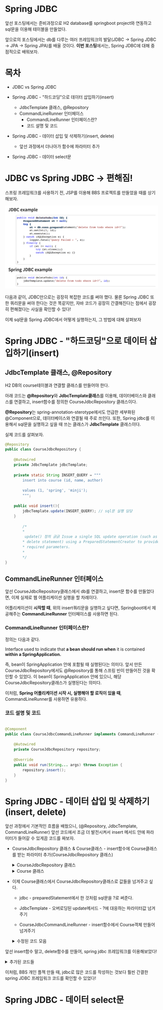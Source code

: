 # Spring JDBC

앞선 포스팅에서는 준비과정으로 H2 database를 springboot project와 연동하고 sql문을 이용해 테이블을 만들었다.

앞으로의 포스팅에서는 db를 다루는 여러 프레임워크의 발달(JDBC -> Spring JDBC -> JPA -> Spring JPA)를 배울 것이다. **이번 포스팅**에서는, Spring JDBC에 대해 중점적으로 배워보자.

# 목차
- JDBC vs Spring JDBC

- Spring JDBC - "하드코딩"으로 데이터 삽입하기(insert)
    - JdbcTemplate 클래스, @Repository
    - CommandLineRunner 인터페이스
        - CommandLineRunner 인터페이스란?
        - 코드 설명 및 코드

- Spring JDBC - 데이터 삽입 및 삭제하기(insert, delete)
    - 앞선 과정에서 더나아가 함수에 파라미터 추가

- Spring JDBC - 데이터 select문

# JDBC vs Spring JDBC -> 편해짐!

스프링 프레임워크를 사용하기 전, JSP를 이용해 BBS 프로젝트를 만들었을 때를 상기해보자. 

![Alt text](images/image3.png)

다음과 같이, JDBC만으로는 굉장히 복잡한 코드를 써야 했다. 물론 Spring JDBC 또한 쿼리문을 써야 한다는 것은 똑같지만, 자바 코드가 굉장히 간결해진다는 점에서 굉장히 편해졌다는 사실을 확인할 수 있다!

이제 sql문을 Spring JDBC에서 어떻게 실행하는지, 그 방법에 대해 살펴보자

# Spring JDBC - "하드코딩"으로 데이터 삽입하기(insert)

## JdbcTemplate 클래스, @Repository

H2 DB의 course테이블과 연결할 클래스를 만들어야 한다.

아래 코드는 **@Repository**와 **JdbcTemplate클래스**를 이용해, 데이터베이스와 클래스를 연결하고, insert함수를 정의한 CourseJdbcRepository 클래스이다.

**@Repository**는 spring-annotation-sterotype에서도 언급한 세부화된 @Component으로, 데이터베이스와 연결될 때 주로 쓰인다. 또한, Spring jdbc를 이용해서 sql문을 실행하고 싶을 때 쓰는 클래스가 **JdbcTemplate** 클래스이다.

실제 코드를 살펴보자.

```java
@Repository
public class CourseJdbcRepository {

    @Autowired
    private JdbcTemplate jdbcTemplate;

    private static String INSERT_QUERY = """
        insert into course (id, name, author)

        values (1, 'spring', 'minji');
        """;
    
    public void insert(){
        jdbcTemplate.update(INSERT_QUERY); // sql문 실행 담당
    }

        /*
        * 
         update() 정의 긁긁 Issue a single SQL update operation (such as an insert, update or
        * delete statement) using a PreparedStatementCreator to provide SQL and any
        * required parameters.
        * 
        */
}
```

## CommandLineRunner 인터페이스

앞선 CourseJdbcRepository클래스에서 db를 연결하고, insert문 함수를 만들었다면, 이제 실제로 웹 어플리케이션 실행을 할 차례이다.

어플리케이션이 **시작할 때**, 위의 insert쿼리문을 실행하고 싶다면, Springboot에서 제공해주는 **CommandLineRunner** 인터페이스를 사용하면 된다.

### CommandLineRunner 인터페이스란?

정의는 다음과 같다.

Interface used to indicate that **a bean should run when** it is contained **within a SpringApplication.**

즉, bean이 SpringApplication 안에 포함될 때 실행된다는 의미다. 앞서 만든 CourseJdbcRepository에서도 @Repository를 통해 스프링 빈이 만들어진 것을 확인할 수 있었다. 이 bean이 SpringApplication 안에 있으니, 해당 CourseJdbcRepository클래스가 실행된다는 의미다.

이처럼, **Spring 어플리케이션 시작 시, 실행해야 할 로직이 있을 때**, CommandLineRunner를 사용하면 유용하다.

### 코드 설명 및 코드

```java

@Component
public class CourseJdbcCommandLineRunner implements CommandLineRunner {

    @Autowired
    private CourseJdbcRepository repository;

   	@Override
	public void run(String... args) throws Exception {
		repository.insert();
	}
}
```

# Spring JDBC - 데이터 삽입 및 삭제하기 (insert, delete)

앞선 과정에서 기본적인 흐름을 배웠으니, (@Repository, JdbcTemplate, CommandLineRunner) 앞선 코드에서 조금 더 발전시켜서 insert 메서드 안에 파라미터가 들어갈 수 있게끔 코드를 짜보자.

- CourseJdbcRepository 클래스 & Course클래스 - insert함수에 Course클래스를 받는 파라미터 추가(CourseJdbcRepository 클래스)
    <details>
      <summary>CourseJdbcRepository 클래스</summary>
      
        ```java
            @Repository
            public class CourseJdbcRepository {

            @Autowired
            private JdbcTemplate jdbcTemplate;

            private static String INSERT_QUERY = """
                insert into course (id, name, author)

                values (1, 'spring', 'minji');
                """;
            
            // 파라미터 추가
            public void insert(Course course){
                jdbcTemplate.update(INSERT_QUERY); // sql문 실행 담당
            }

            }
      ```
    </details>

     <details>
      <summary>Course 클래스</summary>
      
      ```java
        public class Course {

        private long id;
        private String name;
        private String author;

        // constructors

        public Course() {

        }

        public Course(long id, String name, String author) {
            super();
            this.id = id;
            this.name = name;
            this.author = author;
        }

        // getters
        public long getId() {
            return id;
        }

        public String getName() {
            return name;
        }

        public String getAuthor() {
            return author;
        }

        // toString
        @Override
        public String toString() {
            return "Course [id=" + id + ", name=" + name + ", author=" + author + "]";
        }

    }
      ```
    </details>

- 이제 Course클래스에서 CourseJdbcRepository클래스로 값들을 넘겨주고 싶다.
    - jdbc - preparedStatement에서 한 것처럼 sql문을 ?로 써준다.

    - JdbcTemplate - 오버로딩된 update메서드 - ?에 대응하는 파라미터값 넘겨주기

    - CourseJdbcCommandLineRunner - insert함수에서 Course객체 만들어 넘겨주기

    <details>
      <summary>수정된 코드 모음</summary>
      
      ```java
        // CourseJdbcRepository.java
        @Repository
        public class CourseJdbcRepository {

            @Autowired
            private JdbcTemplate JdbcTemplate;

            private static String INSERT_QUERY = """
                    insert into course (id, name, author)

                    values (?, ?, ?);
                    """;

            public void insert(Course course) {
                JdbcTemplate.update(INSERT_QUERY,

                        course.getId(), course.getName(), course.getAuthor());

            }
        }

        // CourseJdbcCommandLineRunner.java
        @Component
        public class CourseJdbcCommandLineRunner implements CommandLineRunner {

            @Autowired
            private CourseJdbcRepository repository;

            @Override
            public void run(String... args) throws Exception {
                repository.insert(new Course(2, "db", "minji2"));

            }

        }
      ```
    </details>

앞선 insert함수 말고, delete함수를 만들어, spring jdbc 프레임워크를 이용해보았다!

<details>
    <summary>추가된 코드들</summary>

    ```java
    // CourseJdbcRepository 

    @Repository
    public class CourseJdbcRepository {

        @Autowired
        private JdbcTemplate JdbcTemplate;

        private static String INSERT_QUERY = """
                insert into course (id, name, author)

                values (?, ?, ?);
                """;

        private static String DELETE_QUERY = """
                delete from course where id = ?;
                """;

        public void insert(Course course) {
            JdbcTemplate.update(INSERT_QUERY,

                    course.getId(), course.getName(), course.getAuthor());

        }

        public void delete(int id) {
            springJdbcTemplete.update(DELETE_QUERY, id);
        }
    }

    // CourseJdbcCommandLineRunner

    @Component
    public class CourseJdbcCommandLineRunner implements CommandLineRunner {

        @Autowired
        private CourseJdbcRepository repository;

        @Override
        public void run(String... args) throws Exception {
            // TODO Auto-generated method stub
            repository.insert(new Course(2, "db", "minji2"));
            repository.insert(new Course(3, "java", "minji3"));
            repository.insert(new Course(4, "spring", "minji4"));

            repository.delete(2);

        }

    }
    ```  
</details>

이처럼, BBS 개인 플젝 만들 때, jdbc로 많은 코드를 작성하는 것보다 훨씬 간결한 spring JDBC 프레임워크 코드를 확인할 수 있었다!

# Spring JDBC - 데이터 select문